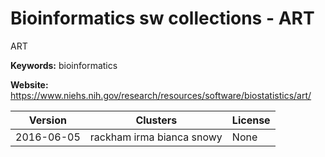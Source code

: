# Bioinformatics sw collections - ART

ART

**Keywords:** bioinformatics

**Website:** <https://www.niehs.nih.gov/research/resources/software/biostatistics/art/>

| Version | Clusters | License |
| ------- | -------- | ------- |
| 2016-06-05 | rackham irma bianca snowy | None |
